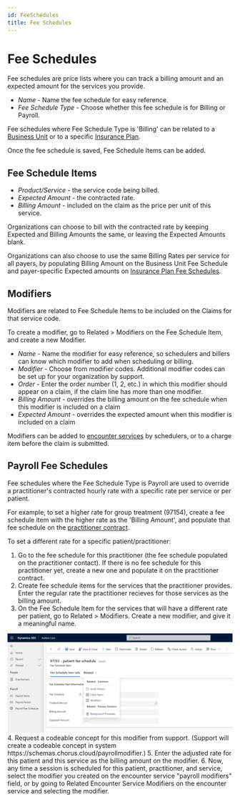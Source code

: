 ```yaml
---
id: FeeSchedules
title: Fee Schedules
---
```


# Fee Schedules

Fee schedules are price lists where you can track a billing amount and an expected amount for the services you provide. 

- *Name* - Name the fee schedule for easy reference.
- *Fee Schedule Type* - Choose whether this fee schedule is for Billing or Payroll.

Fee schedules where Fee Schedule Type is 'Billing' can be related to a [Business Unit](../AdminSetup/BusinessUnit.md) or to a specific [Insurance Plan](../AdminSetup/InsurancePlan.md).

Once the fee schedule is saved, Fee Schedule Items can be added.

## Fee Schedule Items

- *Product/Service* - the service code being billed.
- *Expected Amount* - the contracted rate.
- *Billing Amount* - included on the claim as the price per unit of this service.

Organizations can choose to bill with the contracted rate by keeping Expected and Billing Amounts the same, or leaving the Expected Amounts blank.

Organizations can also choose to use the same Billing Rates per service for all payers, by populating Billing Amount on the Business Unit Fee Schedule and payer-specific Expected amounts on [Insurance Plan Fee Schedules](../AdminSetup/InsurancePlan.md/#insurance-plan-fee-schedules).

## Modifiers

Modifiers are related to Fee Schedule Items to be included on the Claims for that service code.

To create a modifier, go to Related > Modifiers on the Fee Schedule Item, and create a new Modifier.

- *Name* - Name the modifier for easy reference, so schedulers and billers can know which modifier to add when scheduling or billing.
- *Modifier* - Choose from modifier codes. Additional modifier codes can be set up for your organization by support.
- *Order* - Enter the order number (1, 2, etc.) in which this modifier should appear on a claim, if the claim line has more than one modifier.
- *Billing Amount* - overrides the billing amount on the fee schedule when this modifier is included on a claim
- *Expected Amount* - overrides the expected amount when this modifier is included on a claim

Modifiers can be added to [encounter services](../Scheduling/SingleEncounters.md/#encounter-services) by schedulers, or to a charge item before the claim is submitted.

## Payroll Fee Schedules

Fee schedules where the Fee Schedule Type is Payroll are used to override a practitioner's contracted hourly rate with a specific rate per service or per patient.

For example, to set a higher rate for group treatment (97154), create a fee schedule item with the higher rate as the 'Billing Amount', and populate that fee schedule on the [practitioner contract](../Payroll/Contracts.md).

To set a different rate for a specific patient/practitioner:
1. Go to the fee schedule for this practitioner (the fee schedule populated on the practitioner contact). If there is no fee schedule for this practitioner yet, create a new one and populate it on the practitioner contract.
2. Create fee schedule items for the services that the practitioner provides. Enter the regular rate the practitioner recieves for those services as the billing amount.
3. On the Fee Schedule Item for the services that will have a different rate per patient, go to Related > Modifiers. Create a new modifier, and give it a meaningful name.
<img src ="/img/payrollmod.png" width="700"/>
4. Request a codeable concept for this modifier from support. (Support will create a codeable concept in system https://schemas.chorus.cloud/payrollmodifier.)
5. Enter the adjusted rate for this patient and this service as the billing amount on the modifier.
6. Now, any time a session is scheduled for this patient, practitioner, and service, select the modifier you created on the encounter service "payroll modifiers" field, or by going to Related Encounter Service Modifiers on the encounter service and selecting the modifier.




